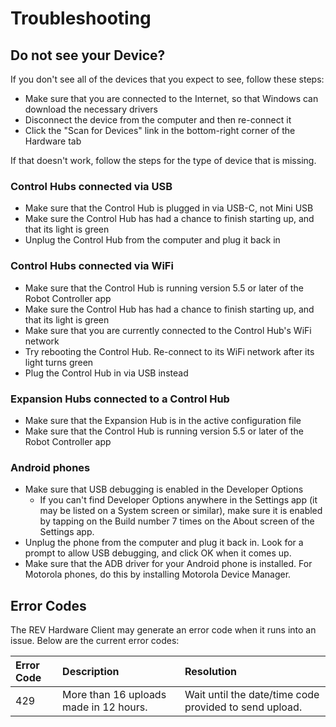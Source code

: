# Troubleshooting

## Do not see your Device?

 If you don't see all of the devices that you expect to see, follow these steps:

* Make sure that you are connected to the Internet, so that Windows can download the necessary drivers
* Disconnect the device from the computer and then re-connect it
* Click the "Scan for Devices" link in the bottom-right corner of the Hardware tab

If that doesn't work, follow the steps for the type of device that is missing.

### Control Hubs connected via USB

* Make sure that the Control Hub is plugged in via USB-C, not Mini USB
* Make sure the Control Hub has had a chance to finish starting up, and that its light is green
* Unplug the Control Hub from the computer and plug it back in

### Control Hubs connected via WiFi

* Make sure that the Control Hub is running version 5.5 or later of the Robot Controller app
* Make sure the Control Hub has had a chance to finish starting up, and that its light is green
* Make sure that you are currently connected to the Control Hub's WiFi network
* Try rebooting the Control Hub. Re-connect to its WiFi network after its light turns green
* Plug the Control Hub in via USB instead

### Expansion Hubs connected to a Control Hub

* Make sure that the Expansion Hub is in the active configuration file
* Make sure that the Control Hub is running version 5.5 or later of the Robot Controller app

### Android phones

* Make sure that USB debugging is enabled in the Developer Options
  * If you can't find Developer Options anywhere in the Settings app \(it may be listed on a System screen or similar\), make sure it is enabled by tapping on the Build number 7 times on the About screen of the Settings app.
* Unplug the phone from the computer and plug it back in. Look for a prompt to allow USB debugging, and click OK when it comes up.
* Make sure that the ADB driver for your Android phone is installed. For Motorola phones, do this by installing Motorola Device Manager.

## Error Codes

The REV Hardware Client may generate an error code when it runs into an issue. Below are the current error codes:

| Error Code | Description | Resolution |
| :--- | :--- | :--- |
| 429 | More than 16 uploads made in 12 hours.  | Wait until the date/time code provided to send upload. |

